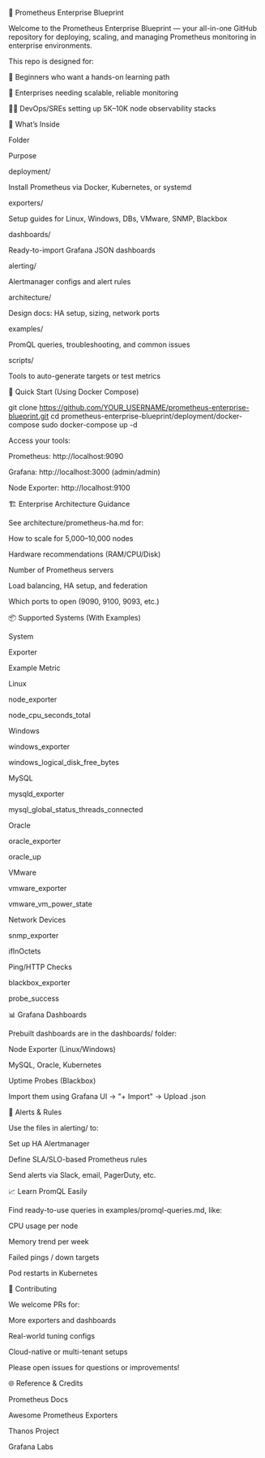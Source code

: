 📡 Prometheus Enterprise Blueprint

Welcome to the Prometheus Enterprise Blueprint — your all-in-one GitHub repository for deploying, scaling, and managing Prometheus monitoring in enterprise environments.

This repo is designed for:

🔰 Beginners who want a hands-on learning path

🏢 Enterprises needing scalable, reliable monitoring

🧑‍💻 DevOps/SREs setting up 5K–10K node observability stacks

🧠 What’s Inside

Folder

Purpose

deployment/

Install Prometheus via Docker, Kubernetes, or systemd

exporters/

Setup guides for Linux, Windows, DBs, VMware, SNMP, Blackbox

dashboards/

Ready-to-import Grafana JSON dashboards

alerting/

Alertmanager configs and alert rules

architecture/

Design docs: HA setup, sizing, network ports

examples/

PromQL queries, troubleshooting, and common issues

scripts/

Tools to auto-generate targets or test metrics

🚀 Quick Start (Using Docker Compose)

git clone https://github.com/YOUR_USERNAME/prometheus-enterprise-blueprint.git
cd prometheus-enterprise-blueprint/deployment/docker-compose
sudo docker-compose up -d

Access your tools:

Prometheus: http://localhost:9090

Grafana: http://localhost:3000 (admin/admin)

Node Exporter: http://localhost:9100

🏗️ Enterprise Architecture Guidance

See architecture/prometheus-ha.md for:

How to scale for 5,000–10,000 nodes

Hardware recommendations (RAM/CPU/Disk)

Number of Prometheus servers

Load balancing, HA setup, and federation

Which ports to open (9090, 9100, 9093, etc.)

📦 Supported Systems (With Examples)

System

Exporter

Example Metric

Linux

node_exporter

node_cpu_seconds_total

Windows

windows_exporter

windows_logical_disk_free_bytes

MySQL

mysqld_exporter

mysql_global_status_threads_connected

Oracle

oracle_exporter

oracle_up

VMware

vmware_exporter

vmware_vm_power_state

Network Devices

snmp_exporter

ifInOctets

Ping/HTTP Checks

blackbox_exporter

probe_success

📊 Grafana Dashboards

Prebuilt dashboards are in the dashboards/ folder:

Node Exporter (Linux/Windows)

MySQL, Oracle, Kubernetes

Uptime Probes (Blackbox)

Import them using Grafana UI → "+ Import" → Upload .json

🔔 Alerts & Rules

Use the files in alerting/ to:

Set up HA Alertmanager

Define SLA/SLO-based Prometheus rules

Send alerts via Slack, email, PagerDuty, etc.

📈 Learn PromQL Easily

Find ready-to-use queries in examples/promql-queries.md, like:

CPU usage per node

Memory trend per week

Failed pings / down targets

Pod restarts in Kubernetes

💬 Contributing

We welcome PRs for:

More exporters and dashboards

Real-world tuning configs

Cloud-native or multi-tenant setups

Please open issues for questions or improvements!

🌐 Reference & Credits

Prometheus Docs

Awesome Prometheus Exporters

Thanos Project

Grafana Labs

